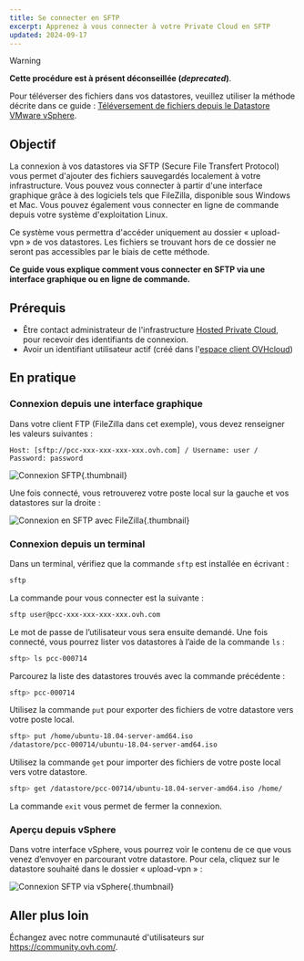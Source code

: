```yaml
---
title: Se connecter en SFTP
excerpt: Apprenez à vous connecter à votre Private Cloud en SFTP
updated: 2024-09-17
---
```


> [!warning]
> 
> **Cette procédure est à présent déconseillée (*deprecated*)**.
> 
> Pour téléverser des fichiers dans vos datastores, veuillez utiliser la méthode décrite dans ce guide : [Téléversement de fichiers depuis le Datastore VMware vSphere](/pages/hosted_private_cloud/hosted_private_cloud_powered_by_vmware/vmware_datastore_upload).
>

## Objectif

La connexion à vos datastores via SFTP (Secure File Transfert Protocol) vous permet d'ajouter des fichiers sauvegardés localement à votre infrastructure. Vous pouvez vous connecter à partir d'une interface graphique grâce à des logiciels tels que FileZilla, disponible sous Windows et Mac. Vous pouvez également vous connecter en ligne de commande depuis votre système d'exploitation Linux.

Ce système vous permettra d'accéder uniquement au dossier « upload-vpn » de vos datastores. Les fichiers se trouvant hors de ce dossier ne seront pas accessibles par le biais de cette méthode.

**Ce guide vous explique comment vous connecter en SFTP via une interface graphique ou en ligne de commande.**

## Prérequis

- Être contact administrateur de l'infrastructure [Hosted Private Cloud](https://www.ovhcloud.com/fr-ca/enterprise/products/hosted-private-cloud/), pour recevoir des identifiants de connexion.
- Avoir un identifiant utilisateur actif (créé dans l'[espace client OVHcloud](https://ca.ovh.com/auth/?action=gotomanager&from=https://www.ovh.com/ca/fr/&ovhSubsidiary=qc))

## En pratique

### Connexion depuis une interface graphique

Dans votre client FTP (FileZilla dans cet exemple), vous devez renseigner les valeurs suivantes :

```
Host: [sftp://pcc-xxx-xxx-xxx-xxx.ovh.com] / Username: user / Password: password
```

![Connexion SFTP](images/connection_sftp_filezilla_log.png){.thumbnail}

Une fois connecté, vous retrouverez votre poste local sur la gauche et vos datastores sur la droite :

![Connexion en SFTP avec FileZilla](images/connection_sftp_filezilla.png){.thumbnail}

### Connexion depuis un terminal

Dans un terminal, vérifiez que la commande `sftp` est installée en écrivant :

```sh
sftp
```

La commande pour vous connecter est la suivante :

```sh
sftp user@pcc-xxx-xxx-xxx-xxx.ovh.com
```

Le mot de passe de l’utilisateur vous sera ensuite demandé. Une fois connecté, vous pourrez lister vos datastores à l’aide de la commande `ls` :

```sh
sftp> ls pcc-000714
```

Parcourez la liste des datastores trouvés avec la commande précédente :

```sh
sftp> pcc-000714
```

Utilisez la commande `put` pour exporter des fichiers de votre datastore vers votre poste local.

```sh
sftp> put /home/ubuntu-18.04-server-amd64.iso
/datastore/pcc-000714/ubuntu-18.04-server-amd64.iso  
```

Utilisez la commande `get` pour importer des fichiers de votre poste local vers votre datastore.

```sh
sftp> get /datastore/pcc-00714/ubuntu-18.04-server-amd64.iso /home/
```

La commande `exit` vous permet de fermer la connexion.

### Aperçu depuis vSphere

Dans votre interface vSphere, vous pourrez voir le contenu de ce que vous venez d’envoyer en parcourant votre datastore. Pour cela, cliquez sur le datastore souhaité dans le dossier « upload-vpn » :

![Connexion SFTP via vSphere](images/sftpconnection.png){.thumbnail}

## Aller plus loin

Échangez avec notre communauté d'utilisateurs sur <https://community.ovh.com/>.
